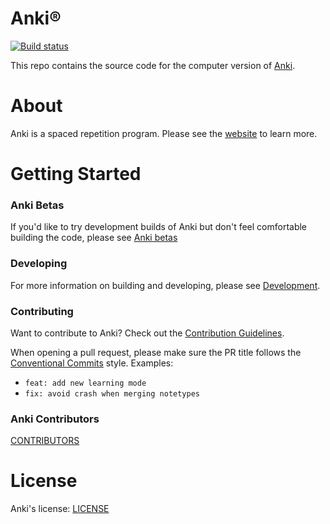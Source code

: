 # Anki®

[![Build status](https://badge.buildkite.com/c9edf020a4aec976f9835e54751cc5409d843adbb66d043bd3.svg?branch=main)](https://buildkite.com/ankitects/anki-ci)

This repo contains the source code for the computer version of
[Anki](https://apps.ankiweb.net).

# About

Anki is a spaced repetition program. Please see the [website](https://apps.ankiweb.net) to learn more.

# Getting Started

### Anki Betas

If you'd like to try development builds of Anki but don't feel comfortable
building the code, please see [Anki betas](https://betas.ankiweb.net/)

### Developing

For more information on building and developing, please see [Development](./docs/development.md).

### Contributing

Want to contribute to Anki? Check out the [Contribution Guidelines](./docs/contributing.md).

When opening a pull request, please make sure the PR title follows the
[Conventional Commits](https://www.conventionalcommits.org/en/v1.0.0/) style.
Examples:

- `feat: add new learning mode`
- `fix: avoid crash when merging notetypes`

### Anki Contributors

[CONTRIBUTORS](./CONTRIBUTORS)

# License

Anki's license: [LICENSE](./LICENSE)
